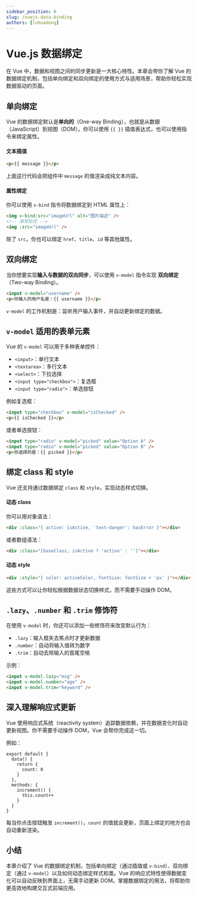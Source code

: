 ```yaml
---
sidebar_position: 6
slug: /vuejs-data-binding
authors: [luhuadong]
---
```


# Vue.js 数据绑定

在 Vue 中，数据和视图之间的同步更新是一大核心特性。本章会带你了解 Vue 的数据绑定机制，包括单向绑定和双向绑定的使用方式与适用场景，帮助你轻松实现数据驱动的页面。



## 单向绑定

Vue 的数据绑定默认是**单向的**（One-way Binding），也就是从数据（JavaScript）到视图（DOM）。你可以使用 `{{ }}` 插值表达式，也可以使用指令来绑定属性。

#### **文本插值**

```html showLineNumbers
<p>{{ message }}</p>
```

上面这行代码会把组件中 `message` 的值渲染成纯文本内容。

#### **属性绑定**

你可以使用 `v-bind` 指令将数据绑定到 HTML 属性上：

```html showLineNumbers
<img v-bind:src="imageUrl" alt="图片描述" />
<!-- 简写形式 -->
<img :src="imageUrl" />
```

除了 `src`，你也可以绑定 `href`、`title`、`id` 等其他属性。



## 双向绑定

当你想要实现**输入与数据的双向同步**，可以使用 `v-model` 指令实现 **双向绑定**（Two-way Binding）。

```html showLineNumbers
<input v-model="username" />
<p>你输入的用户名是：{{ username }}</p>
```

`v-model` 的工作机制是：监听用户输入事件，并自动更新绑定的数据。



## `v-model` 适用的表单元素

Vue 的 `v-model` 可以用于多种表单控件：

- `<input>`：单行文本
- `<textarea>`：多行文本
- `<select>`：下拉选择
- `<input type="checkbox">`：复选框
- `<input type="radio">`：单选按钮

例如复选框：

```html showLineNumbers
<input type="checkbox" v-model="isChecked" />
<p>{{ isChecked }}</p>
```

或者单选按钮：

```html showLineNumbers
<input type="radio" v-model="picked" value="Option A" />
<input type="radio" v-model="picked" value="Option B" />
<p>你选择的是：{{ picked }}</p>
```



## 绑定 class 和 style

Vue 还支持通过数据绑定 `class` 和 `style`，实现动态样式切换。

#### **动态 class**

你可以用对象语法：

```html showLineNumbers
<div :class="{ active: isActive, 'text-danger': hasError }"></div>
```

或者数组语法：

```html showLineNumbers
<div :class="[baseClass, isActive ? 'active' : '']"></div>
```

#### **动态 style**

```html showLineNumbers
<div :style="{ color: activeColor, fontSize: fontSize + 'px' }"></div>
```

这些方式可以让你轻松根据数据状态切换样式，而不需要手动操作 DOM。



## `.lazy`、`.number` 和 `.trim` 修饰符

在使用 `v-model` 时，你还可以添加一些修饰符来改变默认行为：

- `.lazy`：输入框失去焦点时才更新数据
- `.number`：自动将输入值转为数字
- `.trim`：自动去除输入的首尾空格

示例：

```html showLineNumbers
<input v-model.lazy="msg" />
<input v-model.number="age" />
<input v-model.trim="keyword" />
```



## 深入理解响应式更新

Vue 使用响应式系统（reactivity system）追踪数据依赖，并在数据变化时自动更新视图。你不需要手动操作 DOM，Vue 会帮你完成这一切。

例如：

```tsx showLineNumbers
export default {
  data() {
    return {
      count: 0
    }
  },
  methods: {
    increment() {
      this.count++
    }
  }
}
```

每当你点击按钮触发 `increment()`，`count` 的值就会更新，页面上绑定的地方也会自动重新渲染。



## 小结

本章介绍了 Vue 的数据绑定机制，包括单向绑定（通过插值或 `v-bind`）、双向绑定（通过 `v-model`）以及如何动态绑定样式和类。Vue 的响应式特性使得数据变化可以自动反映到界面上，无需手动更新 DOM。掌握数据绑定的用法，将帮助你更高效地构建交互式前端应用。
